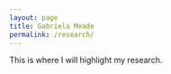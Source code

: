 ```yaml
---
layout: page
title: Gabriela Meade
permalink: /research/
---
```


This is where I will highlight my research.
